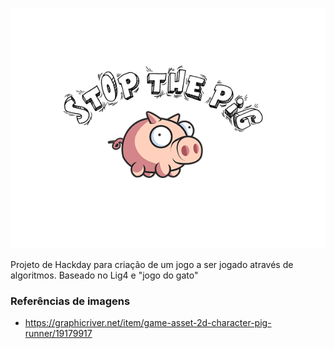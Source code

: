 ![./docs/logo.png](./docs/logo.png)

Projeto de Hackday para criação de um jogo a ser jogado através de algoritmos. Baseado no Lig4 e "jogo do gato"



### Referências de imagens

- https://graphicriver.net/item/game-asset-2d-character-pig-runner/19179917
